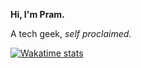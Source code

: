 **Hi, I'm Pram.**

A tech geek, *self proclaimed*. <br>

[![Wakatime stats](https://github-readme-stats.vercel.app/api/wakatime?username=prammmoe&layout=compact&custom_title=What+I've+been+doing)](https://github.com/anuraghazra/github-readme-stats)

<br>
